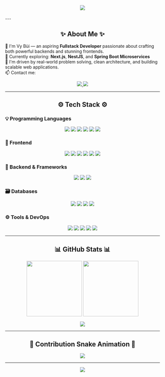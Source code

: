 <!-- Hiệu ứng typing -->
<h1 align="center">
  <img src="https://readme-typing-svg.herokuapp.com?font=Fira+Code&duration=2500&pause=1000&center=true&vCenter=true&width=435&lines=Hi%2C+I'm+Vy+Bui+%F0%9F%91%8B;A+Passionate+Fullstack+Developer" />
</h1>
---

<h2 align="center">✨ About Me ✨</h2>

🔭 I'm Vy Bùi — an aspiring **Fullstack Developer** passionate about crafting both powerful backends and stunning frontends.  
🌱 Currently exploring: **Next.js**, **NestJS**, and **Spring Boot Microservices**  
🎯 I'm driven by real-world problem solving, clean architecture, and building scalable web applications.  
📫 Contact me:

<p align="center">
  <a href="mailto:vybuoi0904@gmail.com">
    <img src="https://img.shields.io/badge/Email-vybuoi0904@gmail.com-D14836?style=for-the-badge&logo=gmail&logoColor=white" />
  </a>
  <a href="https://www.linkedin.com/in/v%E1%BB%B9-b%C3%B9i-undefined-719950273/" target="_blank">
    <img src="https://img.shields.io/badge/LinkedIn-Vỹ%20Bùi-0077B5?style=for-the-badge&logo=linkedin&logoColor=white" />
  </a>
</p>

---

<h2 align="center">⚙️ Tech Stack ⚙️</h2>

### 💡 Programming Languages
<p align="center">
  <img src="https://img.shields.io/badge/C-A8B9CC?style=for-the-badge&logo=c&logoColor=white" />
  <img src="https://img.shields.io/badge/C++-00599C?style=for-the-badge&logo=c%2B%2B&logoColor=white" />
  <img src="https://img.shields.io/badge/Java-007396?style=for-the-badge&logo=java&logoColor=white" />
  <img src="https://img.shields.io/badge/Python-3776AB?style=for-the-badge&logo=python&logoColor=white" />
  <img src="https://img.shields.io/badge/JavaScript-F7DF1E?style=for-the-badge&logo=javascript&logoColor=black" />
  <img src="https://img.shields.io/badge/TypeScript-3178C6?style=for-the-badge&logo=typescript&logoColor=white" />
</p>

### 🧩 Frontend
<p align="center">
  <img src="https://img.shields.io/badge/HTML-E34F26?style=for-the-badge&logo=html5&logoColor=white" />
  <img src="https://img.shields.io/badge/CSS-1572B6?style=for-the-badge&logo=css3&logoColor=white" />
  <img src="https://img.shields.io/badge/Tailwind-06B6D4?style=for-the-badge&logo=tailwindcss&logoColor=white" />
  <img src="https://img.shields.io/badge/React-20232A?style=for-the-badge&logo=react&logoColor=61DAFB" />
  <img src="https://img.shields.io/badge/Next.js-000000?style=for-the-badge&logo=nextdotjs&logoColor=white" />
  <img src="https://img.shields.io/badge/Figma-F24E1E?style=for-the-badge&logo=figma&logoColor=white" />
</p>

### 🔧 Backend & Frameworks
<p align="center">
  <img src="https://img.shields.io/badge/NestJS-E0234E?style=for-the-badge&logo=nestjs&logoColor=white" />
  <img src="https://img.shields.io/badge/Spring_Boot-6DB33F?style=for-the-badge&logo=springboot&logoColor=white" />
  <img src="https://img.shields.io/badge/Node.js-339933?style=for-the-badge&logo=nodedotjs&logoColor=white" />
</p>

### 🗃️ Databases
<p align="center">
  <img src="https://img.shields.io/badge/MySQL-005C84?style=for-the-badge&logo=mysql&logoColor=white" />
  <img src="https://img.shields.io/badge/PostgreSQL-336791?style=for-the-badge&logo=postgresql&logoColor=white" />
  <img src="https://img.shields.io/badge/MongoDB-47A248?style=for-the-badge&logo=mongodb&logoColor=white" />
  <img src="https://img.shields.io/badge/SQL%20Server-CC2927?style=for-the-badge&logo=microsoftsqlserver&logoColor=white" />
</p>

### ⚙️ Tools & DevOps
<p align="center">
  <img src="https://img.shields.io/badge/Docker-2496ED?style=for-the-badge&logo=docker&logoColor=white" />
  <img src="https://img.shields.io/badge/GitHub-181717?style=for-the-badge&logo=github&logoColor=white" />
  <img src="https://img.shields.io/badge/Git-F05032?style=for-the-badge&logo=git&logoColor=white" />
  <img src="https://img.shields.io/badge/Vercel-000000?style=for-the-badge&logo=vercel&logoColor=white" />
  <img src="https://img.shields.io/badge/Render-2D3748?style=for-the-badge&logo=render&logoColor=white" />
</p>

---

<h2 align="center">📊 GitHub Stats 📊</h2>

<p align="center">
  <img height="180em" src="https://github-readme-stats.vercel.app/api?username=VyBui13&show_icons=true&theme=radical" />
  <img height="180em" src="https://github-readme-stats.vercel.app/api/top-langs/?username=VyBui13&layout=compact&theme=radical" />
</p>

<p align="center">
  <img src="https://github-readme-streak-stats.herokuapp.com?user=VyBui13&theme=radical&hide_border=true" />
</p>

---

<h2 align="center">🐍 Contribution Snake Animation 🐍</h2>

<p align="center">
  <img src="https://raw.githubusercontent.com/VyBui13/VyBui13/output/github-contribution-grid-snake.svg" />
</p>

---

<p align="center">
  <img src="https://capsule-render.vercel.app/api?type=waving&color=0:7F7FD5,50:86A8E7,100:91EAE4&height=120&section=footer"/>
</p>
